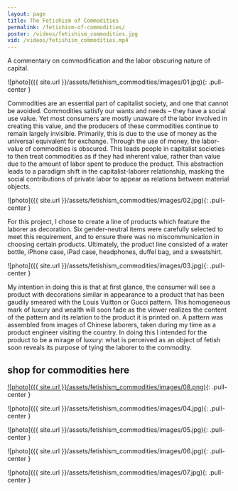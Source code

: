 ```yaml
---
layout: page
title: The Fetishism of Commodities
permalink: /fetishism-of-commodities/
poster: /videos/fetishism_commodities.jpg
vid: /videos/fetishism_commodities.mp4
---
```

A commentary on commodification and the labor obscuring nature of capital.

![photo]({{ site.url }}/assets/fetishism_commodities/images/01.jpg){: .pull-center }

Commodities are an essential part of capitalist society, and one that cannot be avoided. Commodities satisfy our wants and needs – they have a social use value. Yet most consumers are mostly unaware of the labor involved in creating this value, and the producers of these commodities continue to remain largely invisible. Primarily, this is due to the use of money as the universal equivalent for exchange. Through the use of money, the labor-value of commodities is obscured. This leads people in capitalist societies to then treat commodities as if they had inherent value, rather than value due to the amount of labor spent to produce the product. This abstraction leads to a paradigm shift in the capitalist-laborer relationship, masking the social contributions of private labor to appear as relations between material objects. 

![photo]({{ site.url }}/assets/fetishism_commodities/images/02.jpg){: .pull-center }

For this project, I chose to create a line of products which feature the laborer as decoration. Six gender-neutral items were carefully selected to meet this requirement, and to ensure there was no miscommunication in choosing certain products. Ultimately, the product line consisted of a water bottle, iPhone case, iPad case, headphones, duffel bag, and a sweatshirt.

![photo]({{ site.url }}/assets/fetishism_commodities/images/03.jpg){: .pull-center }

My intention in doing this is that at first glance, the consumer will see a product with decorations similar in appearance to a product that has been gaudily smeared with the Louis Vuitton or Gucci pattern. This homogeneous mark of luxury and wealth will soon fade as the viewer realizes the content of the pattern and its relation to the product it is printed on. A pattern was assembled from images of Chinese laborers, taken during my time as a product engineer visiting the country. In doing this I intended for the product to be a mirage of luxury: what is perceived as an object of fetish soon reveals its purpose of tying the laborer to the commodity.

## shop for commodities here 
[![photo]({{ site.url }}/assets/fetishism_commodities/images/08.png)](https://paom.com/designer/polyrhythmic/#/profile-designs){: .pull-center }


![photo]({{ site.url }}/assets/fetishism_commodities/images/04.jpg){: .pull-center }

![photo]({{ site.url }}/assets/fetishism_commodities/images/05.jpg){: .pull-center }

![photo]({{ site.url }}/assets/fetishism_commodities/images/06.jpg){: .pull-center }

![photo]({{ site.url }}/assets/fetishism_commodities/images/07.jpg){: .pull-center }